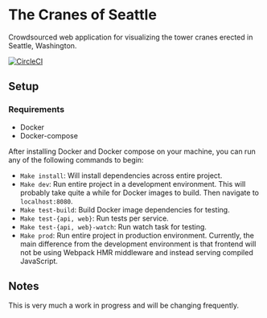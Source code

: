 # The Cranes of Seattle
Crowdsourced web application for visualizing the tower cranes erected in
Seattle, Washington.

[![CircleCI](https://circleci.com/gh/tcandens/cranesOfSeattle/tree/master.svg?style=svg)](https://circleci.com/gh/tcandens/cranesOfSeattle/tree/master)

## Setup
### Requirements
- Docker
- Docker-compose

After installing Docker and Docker compose on your machine, you can run
any of the following commands to begin:
- `Make install`: Will install dependencies across entire project.
- `Make dev`: Run entire project in a development environment. This will
probably take quite a while for Docker images to build. Then navigate to
`localhost:8080`.
- `Make test-build`: Build Docker image dependencies for testing.
- `Make test-{api, web}`: Run tests per service.
- `Make test-{api, web}-watch`: Run watch task for testing.
- `Make prod`: Run entire project in production environment. Currently, the
main difference from the development environment is that frontend will
not be using Webpack HMR middleware and instead serving compiled JavaScript.

## Notes
This is very much a work in progress and will be changing frequently.
